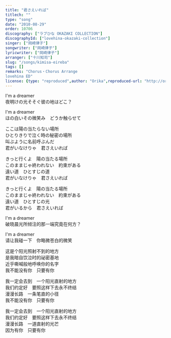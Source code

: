 ```yaml
---
title: "君さえいれば"
titlech: ""
type: "song"
date: "2010-08-29"
order: 10706
discography: ["ラブひな OKAZAKI COLLECTION"]
discographyId: ["lovehina-okazaki-collection"]
singer: ["岡崎律子"]
songwriter: ["岡崎律子"]
lyricwriter: ["岡崎律子"]
arranger: ["十川知司"]
slug: "/songs/kimisa-eireba"
tags: []
remarks: "Chorus・Chorus Arrange
lovehina ED"
license: {type: "reproduced",author: "Orika",reproduced-url: "http://orikamushi.myweb.hinet.net/",reproduced-website: "織歌蟲網站"}
---
```


I'm a dreamer   
夜明けの光そそぐ彼の地はどこ？   
  
I'm a dreamer   
ほの白いその微笑み　どうか触らせて   
  
ここは陽の当たらない場所   
ひとりきりで泣く時の秘密の場所   
叫ぶように名前呼ぶんだ   
君がいなけりゃ　君さえいれば   
  
きっと行くよ　陽の当たる場所   
このままじゃ終われない　約束がある   
遠い道　ひとすじの道   
君がいなけりゃ　君さえいれば   
  
きっと行くよ　陽の当たる場所   
このままじゃ終われない　約束がある   
遠い道　ひとすじの光   
君がいるから　君さえいれば  

<!-- 翻译 -->

I'm a dreamer  
破晓晨光所倾注的那一端究竟在何方？   
  
I'm a dreamer   
请让我碰一下　你略微苍白的微笑   
  
这是个阳光照射不到的地方   
是我暗自饮泣时的祕密基地   
近乎嘶喊般地呼唤你的名字   
我不能没有你　只要有你   
  
我一定会去到　一个阳光直射的地方   
我们约定好　要照这样下去永不终结   
漫漫长路　一条笔直的小径   
我不能没有你　只要有你   
  
我一定会去到　一个阳光直射的地方   
我们约定好　要照这样下去永不终结   
漫漫长路　一道直射的光芒   
因为有你　只要有你
